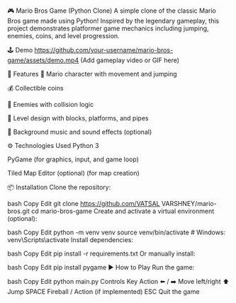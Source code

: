 🎮 Mario Bros Game (Python Clone)
A simple clone of the classic Mario Bros game made using Python! Inspired by the legendary gameplay, this project demonstrates platformer game mechanics including jumping, enemies, coins, and level progression.

🕹️ Demo
https://github.com/your-username/mario-bros-game/assets/demo.mp4
(Add gameplay video or GIF here)

🌟 Features
🧍 Mario character with movement and jumping

💰 Collectible coins

👾 Enemies with collision logic

🏁 Level design with blocks, platforms, and pipes

🎵 Background music and sound effects (optional)

⚙️ Technologies Used
Python 3

PyGame (for graphics, input, and game loop)

Tiled Map Editor (optional) (for map creation)

📦 Installation
Clone the repository:

bash
Copy
Edit
git clone https://github.com/VATSAL VARSHNEY/mario-bros.git
cd mario-bros-game
Create and activate a virtual environment (optional):

bash
Copy
Edit
python -m venv venv
source venv/bin/activate  # Windows: venv\Scripts\activate
Install dependencies:

bash
Copy
Edit
pip install -r requirements.txt
Or manually install:

bash
Copy
Edit
pip install pygame
▶️ How to Play
Run the game:

bash
Copy
Edit
python main.py
Controls
Key	Action
⬅️ / ➡️	Move left/right
⬆️	Jump
SPACE	Fireball / Action (if implemented)
ESC	Quit the game
